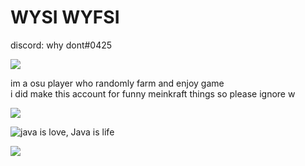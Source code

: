 # WYSI WYFSI
discord: why dont#0425 

![](https://discord.c99.nl/widget/theme-4/711819685024497694.png)

im a osu player who randomly farm and enjoy game \
i did make this account for funny meinkraft things so please ignore w 

![](https://komarev.com/ghpvc/?username=exit-scammed) 

![java](https://img.shields.io/badge/-java-blue?style=for-the-badge&logo=java&logoColor=white) is love, Java is life

![](https://github-readme-stats.vercel.app/api?username=exit-scammed&show_icons=true&theme=tokyonight)

